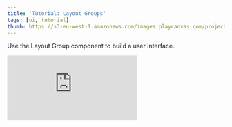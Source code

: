 ```yaml
---
title: 'Tutorial: Layout Groups'
tags: [ui, tutorial]
thumb: https://s3-eu-west-1.amazonaws.com/images.playcanvas.com/projects/12/553515/D4C290-image-75.jpg
---
```


Use the Layout Group component to build a user interface.
<div className="iframe-container">
    <iframe loading="lazy" src="https://playcanv.as/p/y4JwxWTI/" title="Tutorial: Layout Groups" webkitallowfullscreen="true" mozallowfullscreen="true" allow="autoplay" allowfullscreen="true" allowvr="" scrolling="no" frameborder="0" />
</div>
